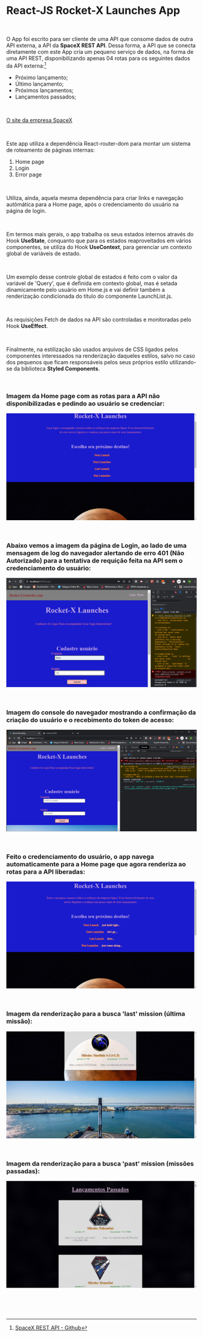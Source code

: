 # React-JS Rocket-X Launches App

<br />

O App foi escrito para ser cliente de uma API que consome dados de outra API externa, a API da **SpaceX REST API**. Dessa forma, a API que se conecta diretamente com este App cria um pequeno serviço de dados, na forma de uma API REST, disponibilizando apenas 04 rotas para os seguintes dados da API externa:[^1]

- Próximo lançamento;
- Último lançamento;
- Próximos lançamentos;
- Lançamentos passados;

<br />

[O site da empresa SpaceX](https://www.spacex.com/)

<br />

Este app utiliza a dependência React-router-dom para montar um sistema de roteamento de páginas internas:

1. Home page
2. Login
3. Error page

<br />

Utiliza, ainda, aquela mesma dependência para criar links e navegação autômática para a Home page, após o credenciamento do usuário na página de login. 


<br />

Em termos mais gerais, o app trabalha os seus estados internos através do Hook **UseState**, conquanto que para os estados reaproveitados em vários componentes, se utiliza do Hook **UseContext**, para gerenciar um contexto global de variáveis de estado.


<br />

Um exemplo desse controle global de estados é feito com o valor da variável de 'Query', que é definida em contexto global, mas é setada dinamicamente pelo usuário em Home.js e vai definir também a renderização condicionada do título do componente LaunchList.js.  

<br />

As requisições Fetch de dados na API são controladas e monitoradas pelo Hook **UseEffect**.

<br />

Finalmente, na estilização são usados arquivos de CSS ligados pelos componentes interessados na renderização daqueles estilos, salvo no caso dos pequenos que ficam responsáveis pelos seus próprios estilo utilizando-se da biblioteca **Styled Components**.


<br />

### Imagem da Home page com as rotas para a API não disponibilizadas e pedindo ao usuário se credenciar:

![Imagem da Home page com as rotas para a API não disponibilizadas](/public/images/reactjs-rocket-launches-app-00.png)

<br />

### Abaixo vemos a imagem da página de Login, ao lado de uma mensagem de log do navegador alertando de erro 401 (Não Autorizado) para a tentativa de requição feita na API sem o credenciamento do usuário:

![Abaixo vemos a imagem da página de Login, ao lado de uma mensagem de log do navegador](/public/images/reactjs-rocket-launches-app-01.png)

<br />


### Imagem do console do navegador mostrando a confirmação da criação do usuário e o recebimento do token de acesso:

![Imagem do console do navegador mostrando a confirmação](/public/images/reactjs-rocket-launches-app-02.png)

<br />

### Feito o credenciamento do usuário, o app navega automaticamente para a Home page que agora renderiza ao rotas para a API liberadas:

![Imagem do sistema do roteamento para a página inicial](/public/images/reactjs-rocket-launches-app-03.png)

<br />

### Imagem da renderização para a busca **'last' mission** (última missão):

![Imagem da renderização para a busca last mission](/public/images/reactjs-rocket-launches-app-04.png)

<br />

### Imagem da renderização para a busca **'past' mission** (missões passadas):

![Imagem da renderização para a busca past mission](/public/images/reactjs-rocket-launches-app-05.png)

<br />




<br />
<br />

[^1]: [SpaceX REST API - Github](https://github.com/r-spacex/SpaceX-API)
